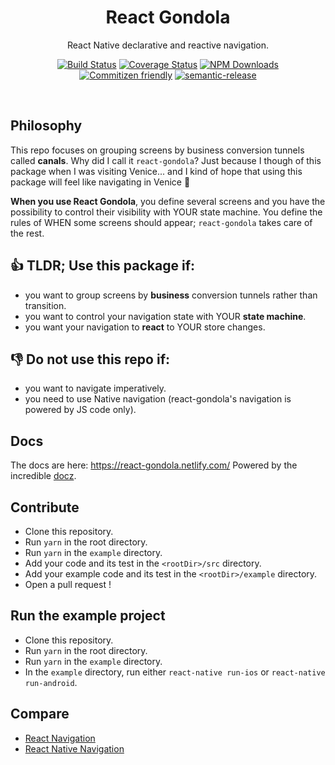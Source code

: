 <h1 align="center">React Gondola</h1>

<p align="center">React Native declarative and reactive navigation.</p>

<p align="center">
<a href="https://travis-ci.com/tpucci/react-gondola"><img src="https://travis-ci.com/tpucci/react-gondola.svg?branch=master" alt="Build Status"/></a>
<a href="https://coveralls.io/github/tpucci/react-gondola?branch=master"><img src="https://coveralls.io/repos/github/tpucci/react-gondola/badge.svg?branch=master" alt="Coverage Status"/></a>
<a href="https://www.npmjs.com/package/react-gondola"><img src="https://img.shields.io/npm/dw/react-gondola.svg" alt="NPM Downloads"/></a>
<a href="http://commitizen.github.io/cz-cli/"><img src="https://img.shields.io/badge/commitizen-friendly-brightgreen.svg" alt="Commitizen friendly"/></a>
<a href="https://github.com/semantic-release/semantic-release"><img src="https://img.shields.io/badge/%20%20%F0%9F%93%A6%F0%9F%9A%80-semantic--release-e10079.svg" alt="semantic-release"/></a>
</p>

<br>

## Philosophy

This repo focuses on grouping screens by business conversion tunnels called **canals**. Why did I call it `react-gondola`? Just because I though of this package when I was visiting Venice... and I kind of hope that using this package will feel like navigating in Venice 📸

**When you use React Gondola**, you define several screens and you have the possibility to control their visibility with YOUR state machine. You define the rules of WHEN some screens should appear; `react-gondola` takes care of the rest.

## 👍 TLDR; Use this package if:

- you want to group screens by **business** conversion tunnels rather than transition.
- you want to control your navigation state with YOUR **state machine**.
- you want your navigation to **react** to YOUR store changes.

## 👎 Do not use this repo if:

- you want to navigate imperatively.
- you need to use Native navigation (react-gondola's navigation is powered by JS code only).

## Docs

The docs are here: https://react-gondola.netlify.com/
Powered by the incredible [docz](https://www.docz.site/).

## Contribute

- Clone this repository.
- Run `yarn` in the root directory.
- Run `yarn` in the `example` directory.
- Add your code and its test in the `<rootDir>/src` directory.
- Add your example code and its test in the `<rootDir>/example` directory.
- Open a pull request !

## Run the example project

- Clone this repository.
- Run `yarn` in the root directory.
- Run `yarn` in the `example` directory.
- In the `example` directory, run either `react-native run-ios` or `react-native run-android`.

## Compare

- [React Navigation](https://reactnavigation.org/)
- [React Native Navigation](https://github.com/wix/react-native-navigation)
